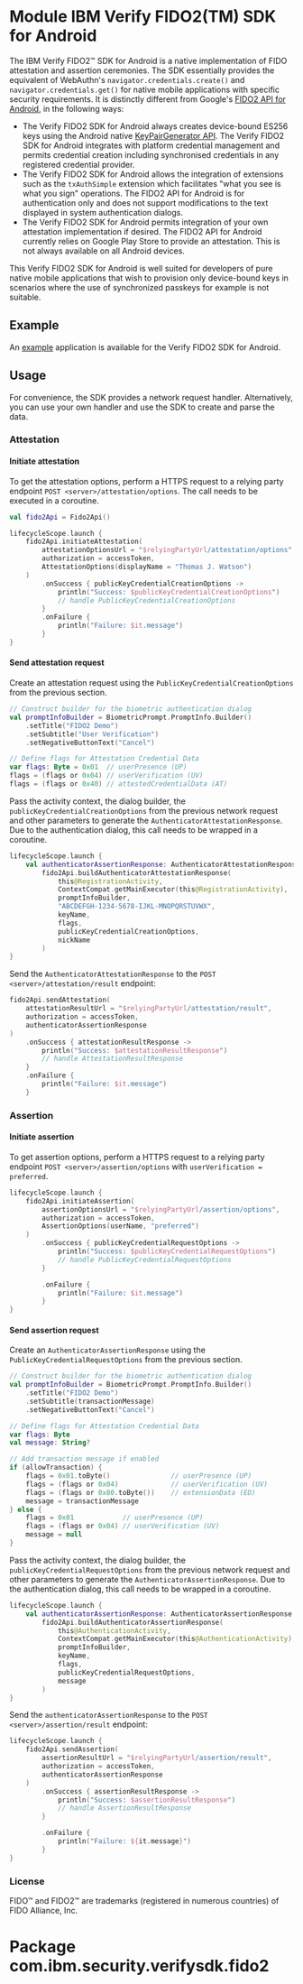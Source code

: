 # Module IBM Verify FIDO2(TM) SDK for Android

The IBM Verify FIDO2™ SDK for Android is a native implementation of FIDO attestation and
assertion ceremonies. The SDK essentially provides the equivalent of
WebAuthn's `navigator.credentials.create()` and `navigator.credentials.get()` for native mobile
applications with specific security requirements. It is distinctly different from
Google's [FIDO2 API for Android](https://developers.google.com/identity/fido/android/native-apps),
in the following ways:

- The Verify FIDO2 SDK for Android always creates device-bound ES256 keys using the Android
  native [KeyPairGenerator API](https://developer.android.com/reference/kotlin/java/security/KeyPairGenerator.html).
  The Verify FIDO2 SDK for Android integrates with platform credential management and permits
  credential creation including synchronised credentials in any registered credential provider.
- The Verify FIDO2 SDK for Android allows the integration of extensions such as the `txAuthSimple`
  extension which facilitates "what you see is what you sign" operations. The FIDO2 API for Android
  is for authentication only and does not support modifications to the text displayed in system
  authentication dialogs.
- The Verify FIDO2 SDK for Android permits integration of your own attestation implementation if
  desired. The FIDO2 API for Android currently relies on Google Play Store to provide an
  attestation. This is not always available on all Android devices.

This Verify FIDO2 SDK for Android is well suited for developers of pure native mobile applications
that wish to provision only device-bound keys in scenarios where the use of synchronized passkeys
for example is not suitable.

## Example

An [example](https://github.com/ibm-verify/verify-mobile-android/tree/main/sdk/examples/fido2)
application is available for the Verify FIDO2 SDK for Android.

## Usage

For convenience, the SDK provides a network request handler. Alternatively, you can use your own
handler and use the SDK to create and parse the data.

### Attestation

#### Initiate attestation

To get the attestation options, perform a HTTPS request to a relying party
endpoint  `POST <server>/attestation/options`. The call needs to be executed in a coroutine.

```Kotlin
val fido2Api = Fido2Api()

lifecycleScope.launch {
    fido2Api.initiateAttestation(
        attestationOptionsUrl = "$relyingPartyUrl/attestation/options",
        authorization = accessToken,
        AttestationOptions(displayName = "Thomas J. Watson")
    )
        .onSuccess { publicKeyCredentialCreationOptions ->
            println("Success: $publicKeyCredentialCreationOptions")
            // handle PublicKeyCredentialCreationOptions
        }
        .onFailure {
            println("Failure: $it.message")
        }
}
```

#### Send attestation request

Create an attestation request using the `PublicKeyCredentialCreationOptions` from the previous
section.

```Kotlin
// Construct builder for the biometric authentication dialog
val promptInfoBuilder = BiometricPrompt.PromptInfo.Builder()
    .setTitle("FIDO2 Demo")
    .setSubtitle("User Verification")
    .setNegativeButtonText("Cancel")

// Define flags for Attestation Credential Data
var flags: Byte = 0x01  // userPresence (UP)
flags = (flags or 0x04) // userVerification (UV)
flags = (flags or 0x40) // attestedCredentialData (AT)
```

Pass the activity context, the dialog builder, the `publicKeyCredentialCreationOptions` from the
previous network request and other parameters to generate the `AuthenticatorAttestationResponse`.
Due to the authentication dialog, this call needs to be wrapped in a coroutine.

```Kotlin
lifecycleScope.launch {
    val authenticatorAssertionResponse: AuthenticatorAttestationResponse =
        fido2Api.buildAuthenticatorAttestationResponse(
            this@RegistrationActivity,
            ContextCompat.getMainExecutor(this@RegistrationActivity),
            promptInfoBuilder,
            "ABCDEFGH-1234-5678-IJKL-MNOPQRSTUVWX",
            keyName,
            flags,
            publicKeyCredentialCreationOptions,
            nickName
        )
}
```

Send the `AuthenticatorAttestationResponse` to the `POST <server>/attestation/result` endpoint:

```Kotlin
fido2Api.sendAttestation(
    attestationResultUrl = "$relyingPartyUrl/attestation/result",
    authorization = accessToken,
    authenticatorAssertionResponse
)
    .onSuccess { attestationResultResponse ->
        println("Success: $attestationResultResponse")
        // handle AttestationResultResponse
    }
    .onFailure {
        println("Failure: $it.message")
    }
```

### Assertion

#### Initiate assertion

To get assertion options, perform a HTTPS request to a relying party
endpoint `POST <server>/assertion/options` with `userVerification = preferred`.

```Kotlin
lifecycleScope.launch {
    fido2Api.initiateAssertion(
        assertionOptionsUrl = "$relyingPartyUrl/assertion/options",
        authorization = accessToken,
        AssertionOptions(userName, "preferred")
    )
        .onSuccess { publicKeyCredentialRequestOptions ->
            println("Success: $publicKeyCredentialRequestOptions")
            // handle PublicKeyCredentialRequestOptions
        }

        .onFailure {
            println("Failure: $it.message")
        }
}
```

#### Send assertion request

Create an `AuthenticatorAssertionResponse` using the `PublicKeyCredentialRequestOptions` from the
previous section.

```Kotlin
// Construct builder for the biometric authentication dialog
val promptInfoBuilder = BiometricPrompt.PromptInfo.Builder()
    .setTitle("FIDO2 Demo")
    .setSubtitle(transactionMessage)
    .setNegativeButtonText("Cancel")

// Define flags for Attestation Credential Data
var flags: Byte
val message: String?

// Add transaction message if enabled
if (allowTransaction) {
    flags = 0x01.toByte()               // userPresence (UP)
    flags = (flags or 0x04)             // userVerification (UV)
    flags = (flags or 0x80.toByte())    // extensionData (ED)
    message = transactionMessage
} else {
    flags = 0x01            // userPresence (UP)
    flags = (flags or 0x04) // userVerification (UV)
    message = null
}
```

Pass the activity context, the dialog builder, the `publicKeyCredentialRequestOptions` from the
previous network request and other parameters to generate the `AuthenticatorAssertionResponse`. Due
to the authentication dialog, this call needs to be wrapped in a coroutine.

```Kotlin
lifecycleScope.launch {
    val authenticatorAssertionResponse: AuthenticatorAssertionResponse =
        fido2Api.buildAuthenticatorAssertionResponse(
            this@AuthenticationActivity,
            ContextCompat.getMainExecutor(this@AuthenticationActivity),
            promptInfoBuilder,
            keyName,
            flags,
            publicKeyCredentialRequestOptions,
            message
        )
}
```

Send the `authenticatorAssertionResponse` to the `POST <server>/assertion/result` endpoint:

```Kotlin
lifecycleScope.launch {
    fido2Api.sendAssertion(
        assertionResultUrl = "$relyingPartyUrl/assertion/result",
        authorization = accessToken,
        authenticatorAssertionResponse
    )
        .onSuccess { assertionResultResponse ->
            println("Success: $assertionResultResponse")
            // handle AssertionResultResponse
        }

        .onFailure {
            println("Failure: ${it.message}")
        }
}
```

### License

FIDO™ and FIDO2™ are trademarks (registered in numerous countries) of FIDO Alliance, Inc.

# Package com.ibm.security.verifysdk.fido2
